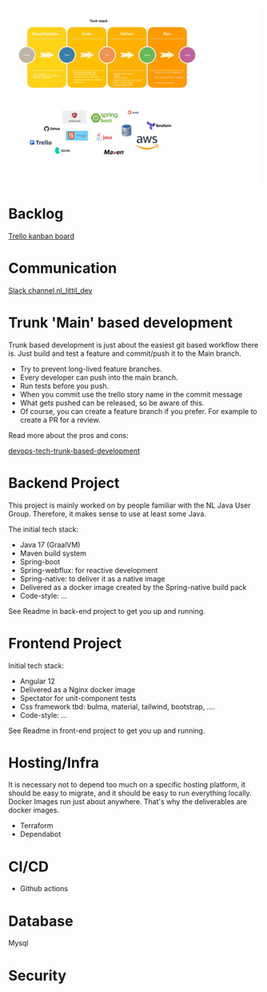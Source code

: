 


![](Littil-Architecture-Overview.jpg)

# Backlog

[Trello kanban board](https://trello.com/b/Sk4Tljgm/kanban-board)

# Communication

[Slack channel nl_littil_dev](https://app.slack.com/client/T0DCK75U0/C02TS8QTPM0)

# Trunk 'Main' based development

Trunk based development is just about the easiest git based workflow there is.
Just build and test a feature and commit/push it to the Main branch.

- Try to prevent long-lived feature branches.
- Every developer can push into the main branch.
- Run tests before you push.
- When you commit use the trello story name in the commit message
- What gets pushed can be released, so be aware of this.
- Of course, you can create a feature branch if you prefer. For example to create a PR for a review.

Read more about the pros and cons:

[devops-tech-trunk-based-development](https://cloud.google.com/architecture/devops/devops-tech-trunk-based-development)


# Backend Project

This project is mainly worked on by people familiar with the NL Java User Group.
Therefore, it makes sense to use at least some Java.

The initial tech stack:

- Java 17 (GraalVM)
- Maven build system
- Spring-boot
- Spring-webflux: for reactive development
- Spring-native: to deliver it as a native image
- Delivered as a docker image created by the Spring-native build pack
- Code-style: ...

See Readme in back-end project to get you up and running.

# Frontend Project

Initial tech stack:

- Angular 12
- Delivered as a Nginx docker image
- Spectator for unit-component tests
- Css framework tbd: bulma, material, tailwind, bootstrap, ....
- Code-style: ...

See Readme in front-end project to get you up and running.

# Hosting/Infra

It is necessary not to depend too much on a specific hosting platform, it should be easy to migrate, and it should be easy to run everything locally.
Docker Images run just about anywhere. That's why the deliverables are docker images.

- Terraform
- Dependabot

# CI/CD

- Github actions

# Database

Mysql

# Security